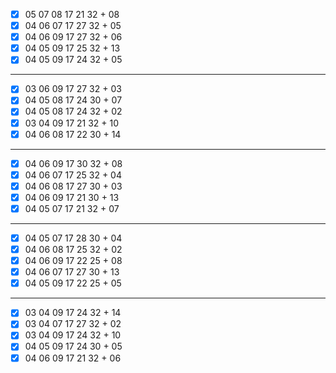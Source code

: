 - [x] 05 07 08 17 21 32 + 08
- [x] 04 06 07 17 27 32 + 05
- [x] 04 06 09 17 27 32 + 06
- [x] 04 05 09 17 25 32 + 13
- [x] 04 05 09 17 24 32 + 05
***
- [x] 03 06 09 17 27 32 + 03
- [x] 04 05 08 17 24 30 + 07
- [x] 04 05 08 17 24 32 + 02
- [x] 03 04 09 17 21 32 + 10
- [x] 04 06 08 17 22 30 + 14
***
- [x] 04 06 09 17 30 32 + 08
- [x] 04 06 07 17 25 32 + 04
- [x] 04 06 08 17 27 30 + 03
- [x] 04 06 09 17 21 30 + 13
- [x] 04 05 07 17 21 32 + 07
***
- [x] 04 05 07 17 28 30 + 04
- [x] 04 06 08 17 25 32 + 02
- [x] 04 06 09 17 22 25 + 08
- [x] 04 06 07 17 27 30 + 13
- [x] 04 05 09 17 22 25 + 05
***
- [x] 03 04 09 17 24 32 + 14
- [x] 03 04 07 17 27 32 + 02
- [x] 03 04 09 17 24 32 + 10
- [x] 04 05 09 17 24 30 + 05
- [x] 04 06 09 17 21 32 + 06
